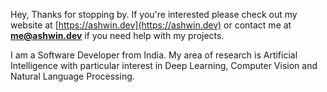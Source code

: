 Hey, Thanks for stopping by. If you're interested please check out my website at [https://ashwin.dev](https://ashwin.dev) or contact me at **me@ashwin.dev** if you need help with my projects.

I am a Software Developer from India. My area of research is Artificial Intelligence with particular interest in Deep Learning, Computer Vision and Natural Language Processing.
